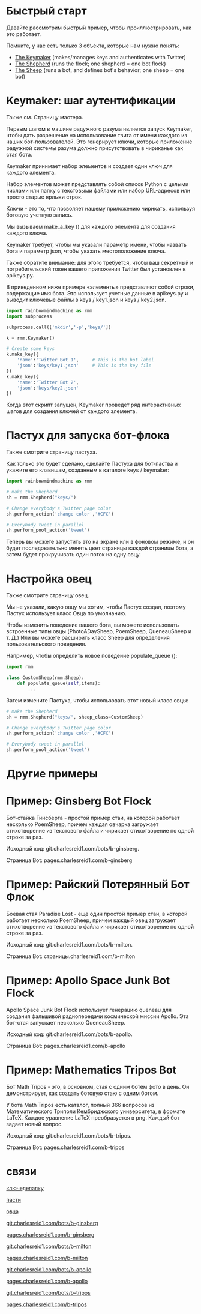 # Быстрый старт

Давайте рассмотрим быстрый пример, чтобы проиллюстрировать, как это
работает.

Помните, у нас есть только 3 объекта, которые нам нужно понять:

  - [The Keymaker](keymaker.md) (makes/manages keys and authenticates
    with Twitter)
  - [The Shepherd](shepherd.md) (runs the flock; one shepherd = one bot
    flock)
  - [The Sheep](sheep.md) (runs a bot, and defines bot's behavior; one
    sheep = one bot)

# Keymaker: шаг аутентификации

Также см. Страницу мастера.

Первым шагом в машине радужного разума является запуск Keymaker, чтобы
дать разрешение на использование твита от имени каждого из наших
бот-пользователей. Это генерирует ключи, которые приложение
радужной системы разума должно присутствовать в чириканье как
стая бота.

Keymaker принимает набор элементов и создает один ключ для каждого
элемента.

Набор элементов может представлять собой список Python с целыми числами
или папку с текстовыми файлами или набор URL-адресов или просто старые
ярлыки строк.

Ключи - это то, что позволяет нашему приложению чирикать, используя
ботовую учетную запись.

Мы вызываем make\_a\_key () для каждого элемента для создания каждого
ключа.

Keymaker требует, чтобы мы указали параметр имени, чтобы назвать бота и
параметр json, чтобы указать местоположение ключа.

Также обратите внимание: для этого требуется, чтобы ваш секретный и
потребительский токен вашего приложения Twitter был установлен в
apikeys.py.

В приведенном ниже примере «элементы» представляют собой строки,
содержащие имя бота. Это использует учетные данные в apikeys.py
и выводит ключевые файлы в keys / key1.json и keys / key2.json.

``` python
import rainbowmindmachine as rmm
import subprocess

subprocess.call(['mkdir','-p','keys/'])

k = rmm.Keymaker()

# Create some keys
k.make_key({
    'name':'Twitter Bot 1',     # This is the bot label
    'json':'keys/key1.json'     # This is the key file
})
k.make_key({
    'name':'Twitter Bot 2',
    'json':'keys/key2.json'
})
```

Когда этот скрипт запущен, Keymaker проведет ряд интерактивных шагов для
создания ключей от каждого элемента.

# Пастух для запуска бот-флока

Также смотрите страницу пастуха.

Как только это будет сделано, сделайте Пастуха для бот-паства и укажите
его клавишам, созданным в каталоге keys / keymaker:

``` python
import rainbowmindmachine as rmm

# make the Shepherd
sh = rmm.Shepherd("keys/")

# Change everybody's Twitter page color
sh.perform_action('change color','#CFC')

# Everybody tweet in parallel
sh.perform_pool_action('tweet')
```

Теперь вы можете запустить это на экране или в фоновом режиме, и он
будет последовательно менять цвет страницы каждой страницы бота, а
затем будет прокручивать один поток на одну овцу.

# Настройка овец

Также смотрите страницу овец.

Мы не указали, какую овцу мы хотим, чтобы Пастух создал, поэтому Пастух
использует класс Овца по умолчанию.

Чтобы изменить поведение вашего бота, вы можете использовать встроенные
типы овцы (PhotoADaySheep, PoemSheep, QueneauSheep и т. Д.) Или вы
можете расширить класс Sheep для определения пользовательского
поведения.

Например, чтобы определить новое поведение populate\_queue ():

``` python
import rmm 

class CustomSheep(rmm.Sheep):
    def populate_queue(self,items):
        ...
```

Затем измените Пастуха, чтобы использовать этот новый класс овцы:

``` python
# make the Shepherd
sh = rmm.Shepherd("keys/", sheep_class=CustomSheep)

# Change everybody's Twitter page color
sh.perform_action('change color','#CFC')

# Everybody tweet in parallel
sh.perform_pool_action('tweet')
```

# Другие примеры

# Пример: Ginsberg Bot Flock

Бот-стайка Гинсберга - простой пример стаи, на которой работает
несколько PoemSheep, причем каждая овчарка загружает
стихотворение из текстового файла и чирикает стихотворение по
одной строке за раз.

Исходный код: git.charlesreid1.com/bots/b-ginsberg.

Страница Bot: pages.charlesreid1.com/b-ginsberg

# Пример: Райский Потерянный Бот Флок

Боевая стая Paradise Lost - еще один простой пример стаи, в которой
работает несколько PoemSheep, причем каждый овец загружает
стихотворение из текстового файла и чирикает стихотворение по
одной строке за раз.

Исходный код: git.charlesreid1.com/bots/b-milton.

Страница Bot: страницы.charlesreid1.com/b-milton

# Пример: Apollo Space Junk Bot Flock

Apollo Space Junk Bot Flock использует генерацию queneau для создания
фальшивой радиопередачи космической миссии Apollo. Эта бот-стая
запускает несколько QueneauSheep.

Исходный код: git.charlesreid1.com/bots/b-apollo.

Страница Bot: pages.charlesreid1.com/b-apollo

# Пример: Mathematics Tripos Bot

Бот Math Tripos - это, в основном, стая с одним ботём фото в день. Он
демонстрирует, как создать ботовую стаю с одним ботом.

У бота Math Tripos есть каталог, полный 366 вопросов из Математического
Триполи Кембриджского университета, в формате LaTeX. Каждое уравнение
LaTeX преобразуется в png. Каждый бот задает новый вопрос.

Исходный код: git.charlesreid1.com/bots/b-tripos.

Страница Bot:
pages.charlesreid1.com/b-tripos

# связи

[ключеделалку](keymaker.md)

[пасти](shepherd.md)

[овца](sheep.md)

[git.charlesreid1.com/bots/b-ginsberg](https://git.charlesreid1.com/bots/b-ginsberg)

[pages.charlesreid1.com/b-ginsberg](https://pages.charlesreid1.com/b-ginsberg)

[git.charlesreid1.com/bots/b-milton](https://git.charlesreid1.com/bots/b-milton)

[pages.charlesreid1.com/b-milton](https://pages.charlesreid1.com/b-milton)

[git.charlesreid1.com/bots/b-apollo](https://git.charlesreid1.com/bots/b-apollo)

[pages.charlesreid1.com/b-apollo](https://pages.charlesreid1.com/b-apollo)

[git.charlesreid1.com/bots/b-tripos](https://git.charlesreid1.com/bots/b-tripos)

[pages.charlesreid1.com/b-tripos](https://pages.charlesreid1.com/b-tripos)

